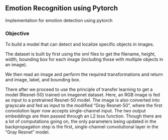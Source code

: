 ## Emotion Recognition using Pytorch

Implementation for emotion detection using pytorch 

### Objective
To build a model that can detect and localize specific objects in images.

The dataset is built by first using the xml files to get the filename, height, width, bounding box for each image (including those with multiple objects in an image). 

We then read an image and perform the required transformations and return and image, label, and bounding box. 

There after we proceed to use the principle of transfer learning to get a model (Resnet-50) trained on imagenet dataset. 
Here, an RGB image is fed as input to a pretrained Resnet-50 model. The image is also converted into grayscale and fed as input to the modified “Gray Resnet-50”, where the first convolution layer now accepts single-channel input. The two output embeddings are then passed through an L2 loss function. Though there are a lot of computations going on, the only parameters being updated in the backpropagation step is the first, single-channel convolutional layer in the “Gray Resnet” model. 




